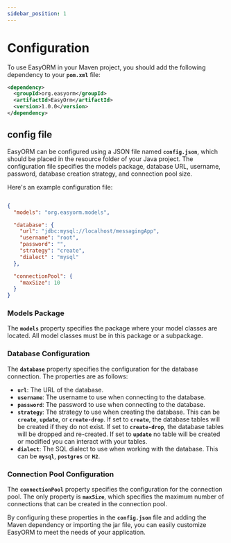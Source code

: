 ```yaml
---
sidebar_position: 1
---
```

# Configuration


To use EasyORM in your Maven project, you should add the following dependency to your **`pom.xml`** file:

```xml title="pom.xml"
<dependency>
  <groupId>org.easyorm</groupId>
  <artifactId>EasyOrm</artifactId>
  <version>1.0.0</version>
</dependency>
```

## config file

EasyORM can be configured using a JSON file named **`config.json`**, which should be placed in the resource folder of your Java project. The configuration file specifies the models package, database URL, username, password, database creation strategy, and connection pool size.

Here's an example configuration file:

```json title="src/main/java/ressources/config.json"

{
  "models": "org.easyorm.models",

  "database": {
    "url": "jdbc:mysql://localhost/messagingApp",
    "username": "root",
    "password": "",
    "strategy": "create",
    "dialect" : "mysql"
  },

  "connectionPool": {
    "maxSize": 10
  }
}
```

### **Models Package**

The **`models`** property specifies the package where your model classes are located. All model classes must be in this package or a subpackage.

### **Database Configuration**

The **`database`** property specifies the configuration for the database connection. The properties are as follows:

- **`url`**: The URL of the database.
- **`username`**: The username to use when connecting to the database.
- **`password`**: The password to use when connecting to the database.
- **`strategy`**: The strategy to use when creating the database. This can be **`create`**, **`update`**, or **`create-drop`**. If set to **`create`**, the database tables will be created if they do not exist. If set to **`create-drop`**, the database tables will be dropped and re-created. If set to **`update`** no table will be created or modified you can interact with your tables.
- **`dialect`**: The SQL dialect to use when working with the database. This can be **`mysql`**, **`postgres`** or **`H2`**.

### **Connection Pool Configuration**

The **`connectionPool`** property specifies the configuration for the connection pool. The only property is **`maxSize`**, which specifies the maximum number of connections that can be created in the connection pool.

By configuring these properties in the **`config.json`** file and adding the Maven dependency or importing the jar file, you can easily customize EasyORM to meet the needs of your application.
